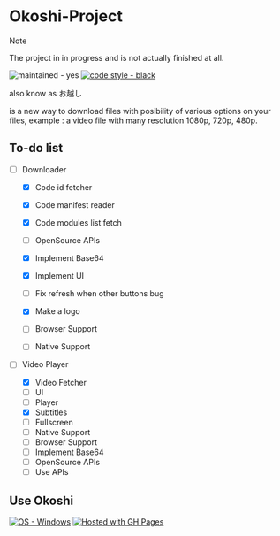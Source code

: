 # Okoshi-Project
> [!NOTE]
> The project in in progress and is not actually finished at all.

![maintained - yes](https://img.shields.io/badge/maintained-yes-blue) [![code style - black](https://img.shields.io/badge/code_style-black-blue)](https://black.readthedocs.io/ "Go to Black homepage")


also know as お越し

is a new way to download files with posibility of various options on your files, example : a video file with many resolution 1080p, 720p, 480p. 


## To-do list

- [ ] Downloader

  - [X] Code id fetcher
  - [X] Code manifest reader
  - [X] Code modules list fetch
  - [ ] OpenSource APIs
  - [X] Implement Base64
  - [X] Implement UI    
  - [ ] Fix refresh when other buttons bug
  - [X] Make a logo
  - [ ] Browser Support
  - [ ] Native Support

      
- [ ] Video Player

  - [X] Video Fetcher
  - [ ] UI
  - [ ] Player
  - [X] Subtitles
  - [ ] Fullscreen
  - [ ] Native Support
  - [ ] Browser Support
  - [ ] Implement Base64
  - [ ] OpenSource APIs
  - [ ] Use APIs

## Use Okoshi
[![OS - Windows](https://img.shields.io/badge/OS-Windows-blue?logo=windows&logoColor=white)](https://www.microsoft.com/ "Go to Microsoft homepage") [![Hosted with GH Pages](https://img.shields.io/badge/Hosted_with-GitHub_Pages-blue?logo=github&logoColor=white)](https://pages.github.com/ "Go to GitHub Pages homepage")
